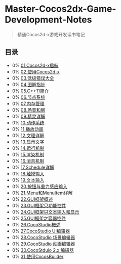# Master-Cocos2dx-Game-Development-Notes
> 精通Cocos2d-x游戏开发读书笔记

## 目录
- 0% [01.Cocos2d-x启航](./01.Cocos2d-x启航.md)
- 0% [02.使用Cocos2d-x](./02.使用Cocos2d-x.md)
- 0% [03.低级错误大全](./03.低级错误大全.md)
- 0% [04.图解指针](./04.图解指针.md)
- 0% [05.C++11简介](./05.C++11简介.md)
- 0% [06.节点系统](./06.节点系统.md)
- 0% [07.内存管理](./07.内存管理.md)
- 0% [08.场景和层](./08.场景和层.md)
- 0% [09.精灵详解](./09.精灵详解.md)
- 0% [10.动作系统](./10.动作系统.md)
- 0% [11.播放动画](./11.播放动画.md)
- 0% [12.文理详解](./12.文理详解.md)
- 0% [13.显示文字](./13.显示文字.md)
- 0% [14.运行机制](./14.运行机制.md)
- 0% [15.渲染机制](./15.渲染机制.md)
- 0% [16.消息机制](./16.消息机制.md)
- 0% [17.Schedule详解](./17.Schedule详解.md)
- 0% [18.触摸输入](./18.触摸输入.md)
- 0% [19.文本输入](./19.文本输入.md)
- 0% [20.按钮与重力感应输入](./20.按钮与重力感应输入.md)
- 0% [21.Menu和MenuItem详解](./21.Menu和MenuItem详解.md)
- 0% [22.GUI框架概述](./22.GUI框架概述.md)
- 0% [23.GUI框架只功能控件](./23.GUI框架只功能控件.md)
- 0% [24.GUI框架只文本输入和显示](./24.GUI框架只文本输入和显示.md)
- 0% [25.GUI框架之容器控件](./25.GUI框架之容器控件.md)
- 0% [26.CocoStudio概述](./26.CocoStudio概述.md)
- 0% [27.CocoStudio UI编辑器](./27.CocoStudio%20UI编辑器.md)
- 0% [28.CocoStudio 场景编辑器](./28.CocoStudio%20场景编辑器.md)
- 0% [29.CocoStudio 动画编辑器](./29.CocoStudio%20动画编辑器.md)
- 0% [30.CocoStduio 2.x 编辑器](./30.CocoStduio%202.x%20编辑器.md)
- 0% [31.使用CocosBuilder](./31.使用CocosBuilder.md)